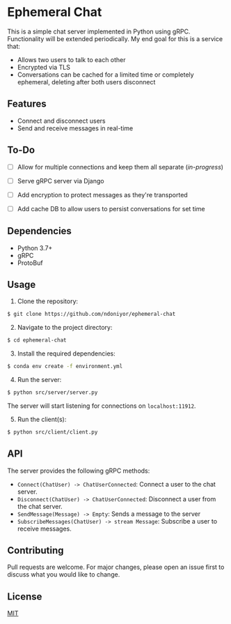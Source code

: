 # Ephemeral Chat

This is a simple chat server implemented in Python using gRPC. Functionality will be extended periodically. My end goal for this is a service that:
* Allows two users to talk to each other
* Encrypted via TLS
* Conversations can be cached for a limited time or completely ephemeral, deleting after both users disconnect

## Features

- Connect and disconnect users
- Send and receive messages in real-time


## To-Do
- [ ] Allow for multiple connections and keep them all separate (*in-progress*)
- [ ] Serve gRPC server via Django
- [ ] Add encryption to protect messages as they're transported
- [ ] Add cache DB to allow users to persist conversations for set time


## Dependencies

- Python 3.7+
- gRPC
- ProtoBuf

## Usage

1. Clone the repository:

```sh
$ git clone https://github.com/ndoniyor/ephemeral-chat
```

2. Navigate to the project directory:

```sh
$ cd ephemeral-chat
```

3. Install the required dependencies:

```sh
$ conda env create -f environment.yml
```

4. Run the server:

```sh
$ python src/server/server.py
```

The server will start listening for connections on `localhost:11912`.

5. Run the client(s):

```sh
$ python src/client/client.py
```

## API

The server provides the following gRPC methods:

- `Connect(ChatUser) -> ChatUserConnected`: Connect a user to the chat server.
- `Disconnect(ChatUser) -> ChatUserConnected`: Disconnect a user from the chat server.
- `SendMessage(Message) -> Empty`: Sends a message to the server
- `SubscribeMessages(ChatUser) -> stream Message`: Subscribe a user to receive messages.

## Contributing

Pull requests are welcome. For major changes, please open an issue first to discuss what you would like to change.

## License

[MIT](https://choosealicense.com/licenses/mit/)